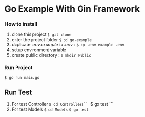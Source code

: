 # Go Example  With Gin Framework 

### How to install
1. clone this project ```$ git clone ```
2. enter the project folder ```$ cd go-example```
3. duplicate _.env.example_ to _.env_ : ```$ cp .env.example .env```
4. setup environment variable
5. create public directory : ```$ mkdir Public```

### Run Project
```$ go run main.go```


## Run Test
1. For test Controller 
```$ cd Controllers``
```$ go test ```
2. For test Models
``` $ cd Models ```
``` $ go test ```